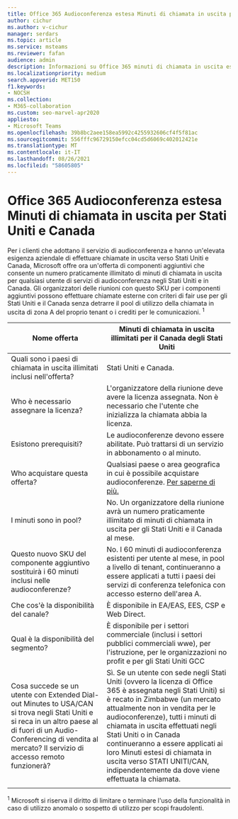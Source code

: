 ```yaml
---
title: Office 365 Audioconferenza estesa Minuti di chiamata in uscita per Stati Uniti e Canada
author: cichur
ms.author: v-cichur
manager: serdars
ms.topic: article
ms.service: msteams
ms.reviewer: fafan
audience: admin
description: Informazioni su Office 365 minuti di chiamata in uscita estesa per audioconferenza negli Stati Uniti e in Canada.
ms.localizationpriority: medium
search.appverid: MET150
f1.keywords:
- NOCSH
ms.collection:
- M365-collaboration
ms.custom: seo-marvel-apr2020
appliesto:
- Microsoft Teams
ms.openlocfilehash: 39b8bc2aee158ea5992c4255932606cf4f5f81ac
ms.sourcegitcommit: 556fffc96729150efcc04cd5d6069c402012421e
ms.translationtype: MT
ms.contentlocale: it-IT
ms.lasthandoff: 08/26/2021
ms.locfileid: "58605805"
---
```

# <a name="office-365-audio-conferencing-extended-dial-out-minutes-to-us-and-canada"></a>Office 365 Audioconferenza estesa Minuti di chiamata in uscita per Stati Uniti e Canada

Per i clienti che adottano il servizio di audioconferenza e hanno un'elevata esigenza aziendale di effettuare chiamate in uscita verso Stati Uniti e Canada, Microsoft offre ora un'offerta di componenti aggiuntivi che consente un numero praticamente illimitato di minuti di chiamata in uscita per qualsiasi utente di servizi di audioconferenza negli Stati Uniti e in Canada. Gli organizzatori delle riunioni con questo SKU per i componenti aggiuntivi possono effettuare chiamate esterne con criteri di fair use per gli Stati Uniti e il Canada senza detrarre il pool di utilizzo della chiamata in uscita di zona A del proprio tenant o i crediti per le comunicazioni. <sup>1</sup>

|Nome offerta | Minuti di chiamata in uscita illimitati per il Canada degli Stati Uniti |
|-----|------|
| Quali sono i paesi di chiamata in uscita illimitati inclusi nell'offerta?| Stati Uniti e Canada.|
| Who è necessario assegnare la licenza? | L'organizzatore della riunione deve avere la licenza assegnata. Non è necessario che l'utente che inizializza la chiamata abbia la licenza. |
| Esistono prerequisiti? | Le audioconferenze devono essere abilitate. Può trattarsi di un servizio in abbonamento o al minuto.|
| Who acquistare questa offerta? | Qualsiasi paese o area geografica in cui è possibile acquistare audioconferenze. [Per saperne di più.](country-and-region-availability-for-audio-conferencing-and-calling-plans/country-and-region-availability-for-audio-conferencing-and-calling-plans.md)|
| I minuti sono in pool?  |No. Un organizzatore della riunione avrà un numero praticamente illimitato di minuti di chiamata in uscita per gli Stati Uniti e il Canada al mese. |
| Questo nuovo SKU del componente aggiuntivo sostituirà i 60 minuti inclusi nelle audioconferenze? | No. I 60 minuti di audioconferenza esistenti per utente al mese, in pool a livello di tenant, continueranno a essere applicati a tutti i paesi dei servizi di conferenza telefonica con accesso esterno dell'area A.|
| Che cos'è la disponibilità del canale?  | È disponibile in EA/EAS, EES, CSP e Web Direct.  |
| Qual è la disponibilità del segmento? | È disponibile per i settori commerciale (inclusi i settori pubblici commerciali wwe), per l'istruzione, per le organizzazioni no profit e per gli Stati Uniti GCC |
| Cosa succede se un utente con Extended Dial-out Minutes to USA/CAN si trova negli Stati Uniti e si reca in un altro paese al di fuori di un Audio-Conferencing di vendita al mercato? Il servizio di accesso remoto funzionerà? | Sì. Se un utente con sede negli Stati Uniti (ovvero la licenza di Office 365 è assegnata negli Stati Uniti) si è recato in Zimbabwe (un mercato attualmente non in vendita per le audioconferenze), tutti i minuti di chiamata in uscita effettuati negli Stati Uniti o in Canada continueranno a essere applicati ai loro Minuti estesi di chiamata in uscita verso STATI UNITI/CAN, indipendentemente da dove viene effettuata la chiamata. |
|||

<sup>1</sup> Microsoft si riserva il diritto di limitare o terminare l'uso della funzionalità in caso di utilizzo anomalo o sospetto di utilizzo per scopi fraudolenti.
